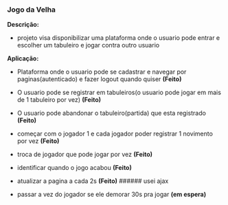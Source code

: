 ### Jogo da Velha

**Descrição:**
+ projeto visa disponibilizar uma plataforma onde o usuario pode entrar e escolher um tabuleiro e jogar contra outro usuario

**Aplicação:**

+ Plataforma onde o usuario pode se cadastrar e navegar por paginas(autenticado) e fazer logout quando quiser **(Feito)**
+ O usuario pode se registrar em tabuleiros(o usuario pode jogar em mais de 1 tabuleiro por vez) **(Feito)**
+ O usuario pode abandonar o tabuleiro(partida) que esta registrado **(Feito)**
+  começar com o jogador 1 e cada jogador poder registrar 1 novimento por vez **(Feito)**
+  troca de jogador que pode jogar por vez **(Feito)**
+  identificar quando o jogo acabou **(Feito)**
+  atualizar a pagina a cada 2s **(Feito)** ###### usei ajax


+  passar a vez do jogador se ele demorar 30s pra jogar **(em espera)**


